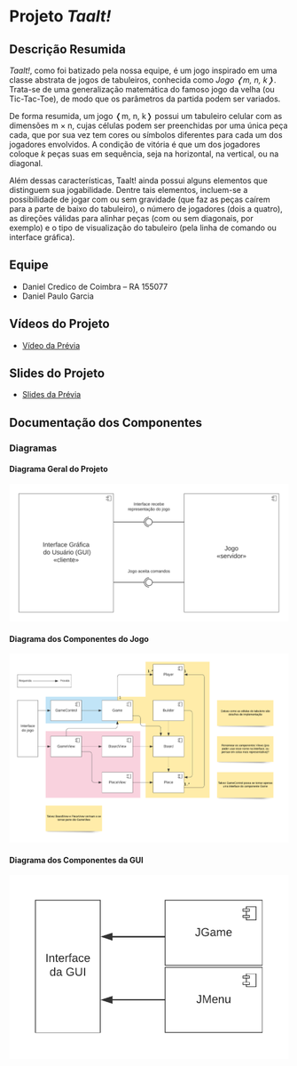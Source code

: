 # Projeto _Taalt!_

## Descrição Resumida

_Taalt!_, como foi batizado pela nossa equipe, é um jogo inspirado em uma classe abstrata de jogos de tabuleiros, conhecida como _Jogo ❬m, n, k❭_. Trata-se de uma generalização matemática do famoso jogo da velha (ou Tic-Tac-Toe), de modo que os parâmetros da partida podem ser variados.

De forma resumida, um jogo ❬m, n, k❭ possui um tabuleiro celular com as dimensões m × n, cujas células podem ser preenchidas por uma única peça cada, que por sua vez tem cores ou símbolos diferentes para cada um dos jogadores envolvidos. A condição de vitória é que um dos jogadores coloque *k* peças suas em sequência, seja na horizontal, na vertical, ou na diagonal.

Além dessas características, Taalt! ainda possui alguns elementos que distinguem sua jogabilidade. Dentre tais elementos, incluem-se a possibilidade de jogar com ou sem gravidade (que faz as peças caírem para a parte de baixo do tabuleiro), o número de jogadores (dois a quatro), as direções válidas para alinhar peças (com ou sem diagonais, por exemplo) e o tipo de visualização do tabuleiro (pela linha de comando ou interface gráfica).


## Equipe
* Daniel Credico de Coimbra – RA 155077
* Daniel Paulo Garcia

## Vídeos do Projeto
* [Vídeo da Prévia](assets/Taalt_prévia.mp4)

## Slides do Projeto
* [Slides da Prévia](assets/Taalt_prévia.pdf)

## Documentação dos Componentes

### Diagramas

#### Diagrama Geral do Projeto
![Diagrama Geral do Projeto](assets/Taalt_arq_geral.png)

#### Diagrama dos Componentes do Jogo
![Diagrama Geral do Projeto](assets/Taalt_arq_jogo.png)

#### Diagrama dos Componentes da GUI
![Diagrama Geral do Projeto](assets/Taalt_arq_GUI.png)

